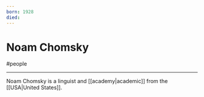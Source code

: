 ```yaml
---
born: 1928
died: 
---
```

# Noam Chomsky
#people

---
Noam Chomsky is a linguist and [[academy|academic]] from the [[USA|United States]]. 